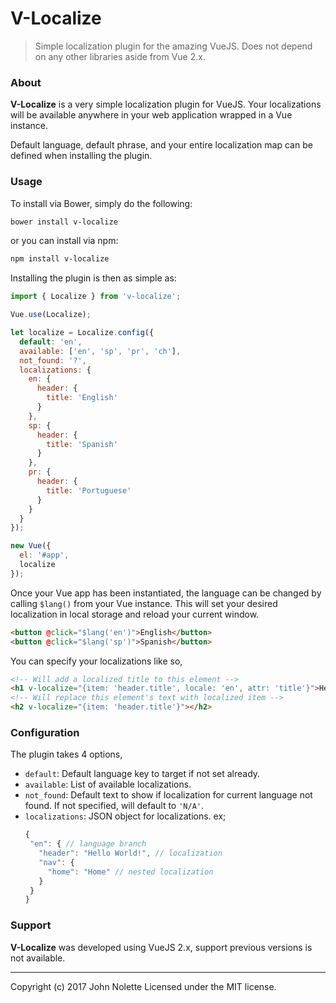 # **V-Localize**

> Simple localization plugin for the amazing VueJS. Does not depend on any other libraries aside from Vue 2.x.

### About

**V-Localize** is a very simple localization plugin for VueJS. Your localizations will be available anywhere in your web application wrapped in a Vue instance.

Default language, default phrase, and your entire localization map can be defined when installing the plugin.

### Usage

To install via Bower, simply do the following:
```sh
bower install v-localize
```
or you can install via npm:
```sh
npm install v-localize
```
Installing the plugin is then as simple as:

```js
import { Localize } from 'v-localize';

Vue.use(Localize);

let localize = Localize.config({
  default: 'en',
  available: ['en', 'sp', 'pr', 'ch'],
  not_found: '?',
  localizations: {
    en: {
      header: {
        title: 'English'
      }
    },
    sp: {
      header: {
        title: 'Spanish'
      }
    },
    pr: {
      header: {
        title: 'Portuguese'
      }
    }
  }
});

new Vue({
  el: '#app',
  localize
});
```

Once your Vue app has been instantiated, the language can be changed by calling `$lang()` from your Vue instance. This will set your desired localization in local storage and reload your current window.

```html
<button @click="$lang('en')">English</button>
<button @click="$lang('sp')">Spanish</button>
```

You can specify your localizations like so,
```html
<!-- Will add a localized title to this element -->
<h1 v-localize="{item: 'header.title', locale: 'en', attr: 'title'}">Hello World</h1>
<!-- Will replace this element's text with localized item -->
<h2 v-localize="{item: 'header.title'}"></h2>
```

### Configuration

The plugin takes 4 options,

- `default`: Default language key to target if not set already.
- `available`: List of available localizations.
- `not_found`: Default text to show if localization for current language not found. If not specified, will default to `'N/A'`.
- `localizations`: JSON object for localizations. ex;
   ```js
  {
    "en": { // language branch
      "header": "Hello World!", // localization
      "nav": {
        "home": "Home" // nested localization
      }
    }
  }
   ```

### Support

**V-Localize** was developed using VueJS 2.x, support previous versions is not available.

---
Copyright (c) 2017 John Nolette Licensed under the MIT license.
